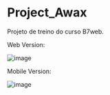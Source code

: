 # Project_Awax


Projeto de treino do curso B7web.




Web Version:




![image](https://user-images.githubusercontent.com/43038221/154108813-97109f45-3c54-4618-8db8-1e4e6d092da8.png)








Mobile Version:




![image](https://user-images.githubusercontent.com/43038221/154108630-6cb80cd5-e5c5-42de-8e61-166feb1393c9.png)
